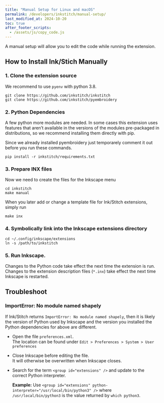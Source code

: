 ```yaml
---
title: "Manual Setup for Linux and macOS"
permalink: /developers/inkstitch/manual-setup/
last_modified_at: 2024-10-20
toc: true
after_footer_scripts:
  - /assets/js/copy_code.js
---
```

A manual setup will allow you to edit the code while running the extension.

## How to Install Ink/Stich Manually

### 1. Clone the extension source

We recommend to use `pyenv` with python 3.8.

```
git clone https://github.com/inkstitch/inkstitch
git clone https://github.com/inkstitch/pyembroidery
```

### 2. Python Dependencies

A few python more modules are needed.
In some cases this extension uses features that aren’t available in the versions of the modules pre-packaged in distributions, so we recommend installing them directly with pip.

Since we already installed pyembroidery just temporarely comment it out before you run these commands.

```
pip install -r inkstitch/requirements.txt
```

### 3. Prepare INX files

Now we need to create the files for the Inkscape menu

```
cd inkstitch
make manual
```

When you later add or change a template file for Ink/Stitch extensions, simply run

```
make inx
```

### 4. Symbolically link into the Inkscape extensions directory

```
cd ~/.config/inkscape/extensions
ln -s /path/to/inkstitch
```

### 5. Run Inkscape.

Changes to the Python code take effect the next time the extension is run. Changes to the extension description files (`*.inx`) take effect the next time Inkscape is restarted.

## Troubleshoot

### ImportError: No module named shapely

If Ink/Stitch returns `ImportError: No module named shapely`, then it is likely the version of Python used by Inkscape and the version you installed the Python dependencies for above are different.

* Open the file `preferences.xml`.<br>
  The location can be found under `Edit > Preferences > System > User preferences`
* Close Inkscape before editing the file.<br>
  It will otherwise be overwritten when Inkscape closes.
* Search for the term `<group id="extensions" />` and update to the correct Python interpreter.

  **Example:** Use `<group id="extensions" python-interpreter="/usr/local/bin/python3" />` where `/usr/local/bin/python3` is the value returned by `which python3`.
